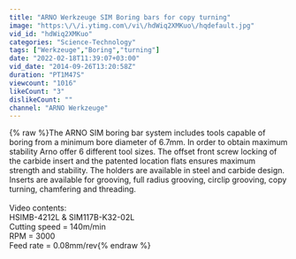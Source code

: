 ```yaml
---
title: "ARNO Werkzeuge SIM Boring bars for copy turning"
image: "https:\/\/i.ytimg.com\/vi\/hdWiq2XMKuo\/hqdefault.jpg"
vid_id: "hdWiq2XMKuo"
categories: "Science-Technology"
tags: ["Werkzeuge","Boring","turning"]
date: "2022-02-18T11:39:07+03:00"
vid_date: "2014-09-26T13:20:58Z"
duration: "PT1M47S"
viewcount: "1016"
likeCount: "3"
dislikeCount: ""
channel: "ARNO Werkzeuge"
---
```

{% raw %}The ARNO SIM boring bar system includes tools capable of boring from a minimum bore diameter of 6.7mm. In order to obtain maximum stability Arno offer 6 different tool sizes. The offset front screw locking of the carbide insert and the patented location flats ensures maximum strength and stability. The holders are available in steel and carbide design. Inserts are available for grooving, full radius grooving, circlip grooving, copy turning, chamfering and threading.<br /><br />Video contents:<br />HSIMB-4212L &amp; SIM117B-K32-02L<br />Cutting speed = 140m/min<br />RPM = 3000<br />Feed rate = 0.08mm/rev{% endraw %}
